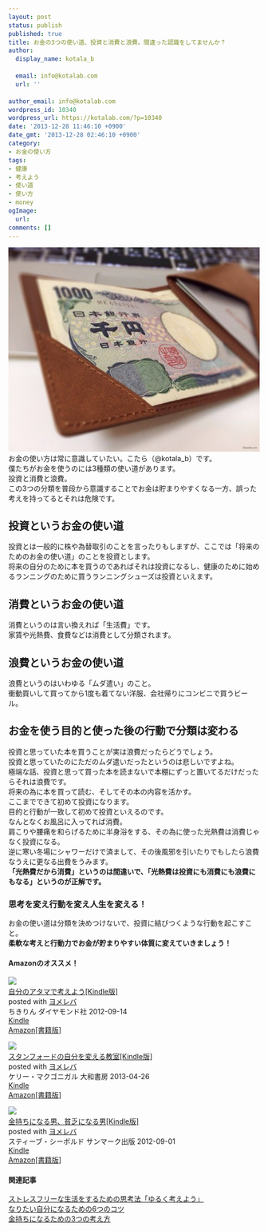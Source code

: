 ```yaml
---
layout: post
status: publish
published: true
title: お金の3つの使い道、投資と消費と浪費。間違った認識をしてませんか？
author:
  display_name: kotala_b

  email: info@kotalab.com
  url: ''

author_email: info@kotalab.com
wordpress_id: 10340
wordpress_url: https://kotalab.com/?p=10340
date: '2013-12-28 11:46:10 +0900'
date_gmt: '2013-12-28 02:46:10 +0900'
category:
- お金の使い方
tags:
- 健康
- 考えよう
- 使い道
- 使い方
- money
ogImage:
  url:
comments: []
---
```

<p><img src="/wp-content/uploads/threeusesofmoney_131228-546x409.jpg" alt="threeusesofmoney_131228" width="546" height="409" class="alignnone size-large wp-image-10351" /><br />
お金の使い方は常に意識していたい。こたら（@kotala_b）です。<br />
僕たちがお金を使うのには3種類の使い道があります。<br />
投資と消費と浪費。<br />
この3つの分類を普段から意識することでお金は貯まりやすくなる一方、誤った考えを持ってるとそれは危険です。<br />
</p>
<!--more-->
<h2>投資というお金の使い道</h2>
<p>投資とは一般的に株や為替取引のことを言ったりもしますが、ここでは「将来のためのお金の使い道」のことを投資とします。<br />
将来の自分のために本を買うのであればそれは投資になるし、健康のために始めるランニングのために買うランニングシューズは投資といえます。</p>
<h2>消費というお金の使い道</h2>
<p>消費というのは言い換えれば「生活費」です。<br />
家賃や光熱費、食費などは消費として分類されます。</p>
<h2>浪費というお金の使い道</h2>
<p>浪費というのはいわゆる「ムダ遣い」のこと。<br />
衝動買いして買ってから1度も着てない洋服、会社帰りにコンビニで買うビール。</p>
<h2>お金を使う目的と使った後の行動で分類は変わる</h2>
<p>投資と思っていた本を買うことが実は浪費だったらどうでしょう。<br />
投資と思っていたのにただのムダ遣いだったというのは悲しいですよね。<br />
極端な話、投資と思って買った本を読まないで本棚にずっと置いてるだけだったらそれは浪費です。<br />
将来の為に本を買って読む、そしてその本の内容を活かす。<br />
ここまでできて初めて投資になります。<br />
目的と行動が一致して初めて投資といえるのです。<br />
なんとなくお風呂に入ってれば消費。<br />
肩こりや腰痛を和らげるために半身浴をする、その為に使った光熱費は消費じゃなく投資になる。<br />
逆に寒い冬場にシャワーだけで済まして、その後風邪を引いたりでもしたら浪費なうえに更なる出費をうみます。<br />
<strong>「光熱費だから消費」というのは間違いで、「光熱費は投資にも消費にも浪費にもなる」というのが正解です。</strong></p>
<h3>思考を変え行動を変え人生を変える！</h3>
<p>お金の使い道は分類を決めつけないで、投資に結びつくような行動を起こすこと。<br />
<strong>柔軟な考えと行動力でお金が貯まりやすい体質に変えていきましょう！</strong></p>
<h4 class="aam">Amazonのオススメ！</h4>
<div class="booklink-box">
<div class="booklink-image"><a href="https://www.amazon.co.jp/exec/obidos/asin/B0081WMC6O/same-22/" rel="nofollow" target="_blank"><img src="https://images-fe.ssl-images-amazon.com/images/I/51wPbRCO46L._SL160_.jpg" style="border: none;" /></a></div>
<div class="booklink-info">
<div class="booklink-name"><a href="https://www.amazon.co.jp/exec/obidos/asin/B0081WMC6O/same-22/" rel="nofollow" target="_blank">自分のアタマで考えよう[Kindle版]</a>
<div class="booklink-powered-date">posted with <a href="https://yomereba.com" rel="nofollow" target="_blank">ヨメレバ</a></div>
</div>
<div class="booklink-detail">ちきりん ダイヤモンド社 2012-09-14    </div>
<div class="booklink-link2">
<div class="shoplinkkindle"><a href="https://www.amazon.co.jp/exec/obidos/ASIN/B0081WMC6O/same-22/" rel="nofollow" target="_blank" >Kindle</a></div>
<div class="shoplinkamazon"><a href="https://www.amazon.co.jp/exec/obidos/ASIN/4478017034/same-22/" rel="nofollow" target="_blank" title="アマゾン" >Amazon[書籍版]</a></div>
</p></div>
</div>
<div class="booklink-footer"></div>
</div>
<div class="booklink-box">
<div class="booklink-image"><a href="https://www.amazon.co.jp/exec/obidos/asin/B00CHWLZ5S/same-22/" rel="nofollow" target="_blank"><img src="https://images-fe.ssl-images-amazon.com/images/I/51oPf-4nHJL._SL160_.jpg" style="border: none;" /></a></div>
<div class="booklink-info">
<div class="booklink-name"><a href="https://www.amazon.co.jp/exec/obidos/asin/B00CHWLZ5S/same-22/" rel="nofollow" target="_blank">スタンフォードの自分を変える教室[Kindle版]</a>
<div class="booklink-powered-date">posted with <a href="https://yomereba.com" rel="nofollow" target="_blank">ヨメレバ</a></div>
</div>
<div class="booklink-detail">ケリー・マクゴニガル 大和書房 2013-04-26    </div>
<div class="booklink-link2">
<div class="shoplinkkindle"><a href="https://www.amazon.co.jp/exec/obidos/ASIN/B00CHWLZ5S/same-22/" rel="nofollow" target="_blank" >Kindle</a></div>
<div class="shoplinkamazon"><a href="https://www.amazon.co.jp/exec/obidos/ASIN/4479793631/same-22/" rel="nofollow" target="_blank" title="アマゾン" >Amazon[書籍版]</a></div>
</p></div>
</div>
<div class="booklink-footer"></div>
</div>
<div class="booklink-box">
<div class="booklink-image"><a href="https://www.amazon.co.jp/exec/obidos/asin/B0095SR3SA/same-22/" rel="nofollow" target="_blank"><img src="https://images-fe.ssl-images-amazon.com/images/I/41bUtIdwouL._SL160_.jpg" style="border: none;" /></a></div>
<div class="booklink-info">
<div class="booklink-name"><a href="https://www.amazon.co.jp/exec/obidos/asin/B0095SR3SA/same-22/" rel="nofollow" target="_blank">金持ちになる男、貧乏になる男[Kindle版]</a>
<div class="booklink-powered-date">posted with <a href="https://yomereba.com" rel="nofollow" target="_blank">ヨメレバ</a></div>
</div>
<div class="booklink-detail">スティーブ・シーボルド サンマーク出版 2012-09-01    </div>
<div class="booklink-link2">
<div class="shoplinkkindle"><a href="https://www.amazon.co.jp/exec/obidos/ASIN/B0095SR3SA/same-22/" rel="nofollow" target="_blank" >Kindle</a></div>
<div class="shoplinkamazon"><a href="https://www.amazon.co.jp/exec/obidos/ASIN/4763132105/same-22/" rel="nofollow" target="_blank" title="アマゾン" >Amazon[書籍版]</a></div>
</p></div>
</div>
<div class="booklink-footer"></div>
</div>
<h4 class="rel">関連記事</h4>
<p><a href="/books-thinking" target="_blank">ストレスフリーな生活をするための思考法「ゆるく考えよう」</a><span class="removed_link" title="b.hatena.ne.jp/entry/https://kotalab.com/books-thinking"><img border="0" src="https://b.hatena.ne.jp/entry/image/https://kotalab.com/books-thinking" alt="" /></span><br />
<a href="/i-want-to-be-6things" target="_blank">なりたい自分になるための6つのコツ</a><span class="removed_link" title="b.hatena.ne.jp/entry/https://kotalab.com/i-want-to-be-6things"><img border="0" src="https://b.hatena.ne.jp/entry/image/https://kotalab.com/i-want-to-be-6things" alt="" /></span><br />
<a href="/books-how-rich-people-think" target="_blank">金持ちになるための3つの考え方</a><span class="removed_link" title="b.hatena.ne.jp/entry/https://kotalab.com/books-how-rich-people-think"><img border="0" src="https://b.hatena.ne.jp/entry/image/https://kotalab.com/books-how-rich-people-think" alt="" /></span></p>
